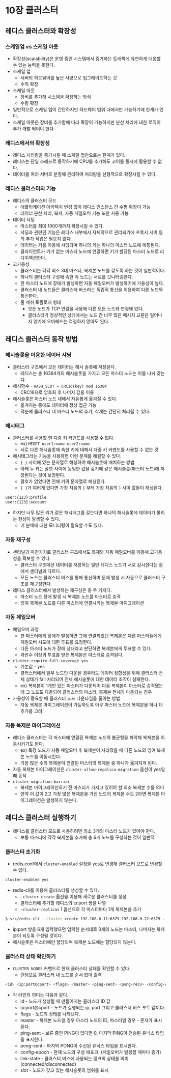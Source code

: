 # 10장 클러스터

## 레디스 클러스터와 확장성

### 스케일업 vs 스케일 아웃

- 확장성(scalability)은 운영 중인 시스템에서 증가하는 트래픽에 유연하게 대응할 수 있는 능력을 뜻한다.
- 스케일 업
    - 서버의 하드웨어를 높은 사양으로 업그레이드하는 것
    - 수직 확장
- 스케일 아웃
    - 장비를 추가해 시스템을 확장하는 방식
    - 수평 확장
- 일반적으로 스케일 업이 간단하지만 하드웨어 범위 내에서만 가능하기에 한계가 있다.
- 스케일 아웃은 장비를 추가함에 따라 확장이 가능하지만 분산 처리에 대한 로직이 추가 개발 되어야 한다.

### 레디스에서의 확장성

- 레디스 처리량을 증가시킬 때 스케일 업만으로는 한계가 있다.
- 레디스는 단일 스레드로 동작하기에 CPU를 추가해도 코어를 동시에 활용할 수 없다.
- 데이터를 여러 서버로 분할해 관리하여 처리량을 선형적으로 확장시킬 수 있다.

### 레디스 클러스터의 기능

- 레디스의 클러스터 모드
    - 애플리케이션 아키텍처 변경 없이 레디스 인스턴스 간 수평 확장이 가능
    - 데이터 분산 처리, 복제, 자동 페일오버 기능 또한 사용 가능
- 데이터 샤딩
    - 마스터를 최대 1000개까지 확장시킬 수 있다.
    - 샤딩과 관련된 기능은 레디스 내부에서 자체적으로 관리되기에 프록시 서버 등의 추가 작업은 필요치 않다.
    - 데이터는 키를 이용해 샤딩되며 하나의 키는 하나의 마스터 노드에 매핑된다.
    - 클라이언트가 키가 없는 마스터 노드에 연결하면 키가 할당된 마스터 노드로 리다이렉션한다.
- 고가용성
    - 클러스터는 각각 최소 3대 마스터, 복제본 노드를 갖도록 하는 것이 일반적이다.
    - 하나의 클러스터 구성에 속한 각 노드는 서로를 모니터링한다.
    - 한 마스터 노드에 장애가 발생하면 자동 페일오버가 발생하기에 가용성이 높다.
    - 클러스터 내 노드들은 클러스터 버스라는 독립적 통신을 이용하여 다른 노드와 통신한다.
    - 풀 메쉬 토폴로지 형태
        - 모든 노드가 TCP 연결을 사용해 다른 모든 노드와 연결돼 있다.
        - 클러스터가 정상적인 상태에서는 노드 간 너무 많은 메시지 교환은 일어나지 않기에 오버헤드는 걱정하지 않아도 된다.

## 레디스 클러스터 동작 방법

### 해시슬롯을 이용한 데이터 샤딩

- 클러스터 구조에서 모든 데이터는 해시 슬롯에 저장된다.
  - 레디스는 총 16384개의 해시슬롯을 가지고 모든 마스터 노드는 이를 나눠 갖는다.
- 해시함수 - `HASH_SLOT = CRC16(key) mod 16384`
  - CRC16으로 암호화 후 나머지 값을 이용
- 해시슬롯은 마스터 노드 내에서 자유롭게 옮겨질 수 있다.
  - 옮겨지는 중에도 데이터에 정상 접근 가능
  - 덕분에 클러스터 내 마스터 노드의 추가, 삭제는 간단히 처리될 수 있다.

### 해시태그

- 클러스터를 사용할 땐 다중 키 커맨드를 사용할 수 없다.
  - ex) `MEGET user1:name user2:name`
  - 서로 다른 해시슬롯에 속한 키에 대해서 다중 키 커맨드를 사용할 수 없는 것
- 해시태그라는 기능을 사용하면 이런 문제를 해결할 수 있다.
  - `{ }` 사이에 있는 문자열로 해싱하여 해시슬롯에 배치하는 방법
  - 아래 두 키는 괄호 사이에 동일한 값을 갖기에 같은 해시슬롯(마스터 노드)에 저장된다는 것이 보장된다.
  - 괄호가 없었다면 전체 키의 문자열로 해싱된다.
  - `{ }`가 여러개 있다면 가장 처음의 `{` 부터 가장 처음의 `}` 사이 값들이 해싱된다.

```bash
user:{123}:profile
user:{123}:account
```

- 하지만 너무 많은 키가 같은 해시태그를 갖는다면 하나의 해시슬롯에 데이터가 몰리는 현상이 발생할 수 있다.
  - 키 분배에 대한 모니터링이 필요할 수도 있다.

### 자동 재구성

- 센티널과 마찬가지로 클러스터 구조에서도 복제와 자동 페일오버를 이용해 고가용성을 확보할 수 있다.
  - 클러스터 구조에선 데이터를 저장하는 일반 레디스 노드가 서로 감시한다는 점에서 센티널과 다르다.
  - 모든 노드는 클러스터 버스를 통해 통신하며 문제 발생 시 자동으로 클러스터 구조를 재구성한다.
- 레디스 클러스터에서 발생하는 재구성은 총 두 가지다.
  - 마스터 노드 장애 발생 시 복제본 노드를 마스터로 승격
  - 잉여 복제본 노드를 다른 마스터에 연결시키는 복제본 마이그레이션

### 자동 페일오버

- 페일오버 과정
  - 한 마스터에게 장애가 발생하면 그에 연결되었던 복제본은 다른 마스터들에게 페일오버 시도에 대한 투표를 요청한다.
  - 다른 마스터 노드가 장애 상태라고 판단하면 복제본에게 투표할 수 있다.
  - 과반수 이상의 투표를 받은 복제본은 마스터로 승격된다.
- `cluster-require-full-coverage yes`
  - 기본값 - yes
  - 클러스터에서 일부 노드만 다운된 경우라도 데이터 정합성을 위해 클러스터 전체 상태가 fail 처리되어 전체 해시슬롯에 대한 데이터 조작이 실패한다.
  - ex) 복제본이 1개만 있는 마스터가 다운되어 다음 복제본이 마스터로 승격됐는데 그 노드도 다운되어 클러스터의 마스터, 복제본 전체가 다운되는 경우
- 가용성이 중요할 때 클러스터 노드 다운타임을 줄이는 방법
  - 자동 복제본 마이그레이션이 가능하도록 아무 마스터 노드에 복제본을 하나 더 추가를 고려

### 자동 복제본 마이그레이션

- 레디스 클러스터는 각 마스터에 연결된 복제본 노드의 불균형을 파악해 복제본을 이동시키기도 한다.
  - ex) 특정 노드가 자동 페일오버 후 복제본이 사라졌을 때 다른 노드의 잉여 복제본 노드를 이동시킨다.
  - 가장 많은 수의 복제본이 연결된 마스터의 복제본 중 하나가 옮겨지게 된다.
- 자동 복제본 마이그레이션은 `cluster-allow-repolica-migration` 옵션이 yes일 때 동작
- `cluster-migration-barrier`
  - 복제본 마이그레이션하기 전 마스터가 가지고 있어야 할 최소 복제본 수를 의미
  - 만약 이 값이 2고 가장 많은 복제본을 가진 노드의 복제본 수도 2라면 복제본 마이그레이션은 발생하지 않는다.

## 레디스 클러스터 실행하기

- 레디스를 클러스터 모드로 사용하려면 최소 3개의 마스터 노드가 있어야 한다.
  - 보통 마스터에 각각 복제본을 추가해 총 6개 노드를 구성하는 것이 일반적

### 클러스터 초기화

- redis.conf에서 `cluster-enabled` 설정을 yes로 변경해 클러스터 모드로 변경할 수 있다.

```bash
cluster-enabled yes
```

- redis-cli를 이용해 클러스터를 생성할 수 있다.
  - `—cluster create` 옵션을 이용해 새로운 클러스터를 생성
  - 클러스터에 추가할 레디스의 ip:port 쌍을 나열
  - `—cluster-replicas` 1 옵션으로 각 마스터마다 1개 복제본을 추가

```bash
$ src/redis-cli --cluster create 192.168.0.11:6379 192.168.0.22:6379 ... --cluster replicas 1 -a nhncloud
```

- ip:port 쌍을 6개 입력했으면 입력한 순서대로 3개의 노드는 마스터, 나머지는 복제본이 되도록 구성될 것이다.
- 해시슬롯은 마스터에만 할당되며 복제본 노드에는 할당되지 않는다.

### 클러스터 상태 확인하기

- `CLUSTER NODES` 커맨드로 현재 클러스터 상태를 확인할 수 있다.
  - 랜덤으로 클러스터 내 노드를 순서 없이 출력

```bash
<id> <ip:port@cport> <flags> <master> <ping-sent> <pong-recv> <config-epoch> <link-state> <slot> <slot> ... <slot>
```

- 각 라인의 의미는 다음과 같다.
  - id - 노드가 생성될 때 만들어지는 클러스터 ID 값
  - ip:port@cport - 노드가 실행되는 ip, port 그리고 클러스터 버스 포트 값이다.
  - flags - 노드의 상태를 나타낸다.
  - master - 복제본 노드일 경우 마스터 노드의 ID, 마스터일 경우 - 문자가 표시된다.
  - ping-sent - 보류 중인 PING이 없다면 0, 마지막 PING이 전송된 유닉스 타임을 표시한다.
  - pong-sent - 마지막 PONG이 수신된 유닉스 타임을 표시한다.
  - config-epoch - 현재 노드의 구성 에포크. (페일오버가 발생할 때마다 증가)
  - link-state - 클러스터 버스에 사용되는 링크의 상태를 의미 (connected/disconnected)
  - slot - 노드가 갖고 있는 해시슬롯의 범위를 표시
